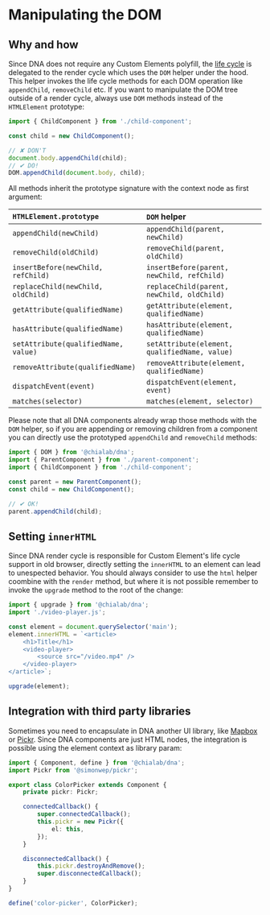 # Manipulating the DOM

## Why and how

Since DNA does not require any Custom Elements polyfill, the [life cycle](./life-cycle) is delegated to the render cycle which uses the `DOM` helper under the hood. This helper invokes the life cycle methods for each DOM operation like `appendChild`, `removeChild` etc.
If you want to manipulate the DOM tree outside of a render cycle, always use `DOM` methods instead of the `HTMLElement` prototype:

```ts
import { ChildComponent } from './child-component';

const child = new ChildComponent();

// ✘ DON'T
document.body.appendChild(child);
// ✔︎ DO!
DOM.appendChild(document.body, child);
```

All methods inherit the prototype signature with the context node as first argument:

| `HTMLElement.prototype` | `DOM` helper |
| :------------------- | :------------ |
| `appendChild(newChild)` | `appendChild(parent, newChild)` |
| `removeChild(oldChild)` | `removeChild(parent, oldChild)` |
| `insertBefore(newChild, refChild)` | `insertBefore(parent, newChild, refChild)` |
| `replaceChild(newChild, oldChild)` | `replaceChild(parent, newChild, oldChild)` |
| `getAttribute(qualifiedName)` | `getAttribute(element, qualifiedName)` |
| `hasAttribute(qualifiedName)` | `hasAttribute(element, qualifiedName)` |
| `setAttribute(qualifiedName, value)` | `setAttribute(element, qualifiedName, value)` |
| `removeAttribute(qualifiedName)` | `removeAttribute(element, qualifiedName)` |
| `dispatchEvent(event)` | `dispatchEvent(element, event)` |
| `matches(selector)` | `matches(element, selector)` |

<aside class="note">

Please note that all DNA components already wrap those methods with the `DOM` helper, so if you are appending or removing children from a component you can directly use the prototyped `appendChild` and `removeChild` methods:

```ts
import { DOM } from '@chialab/dna';
import { ParentComponent } from './parent-component';
import { ChildComponent } from './child-component';

const parent = new ParentComponent();
const child = new ChildComponent();

// ✔︎ OK!
parent.appendChild(child);

```

</aside>

## Setting `innerHTML`

Since DNA render cycle is responsible for Custom Element's life cycle support in old browser, directly setting the `innerHTML` to an element can lead to unespected behavior. You should always consider to use the `html` helper coombine with the `render` method, but where it is not possible remember to invoke the `upgrade` method to the root of the change:

```ts
import { upgrade } from '@chialab/dna';
import './video-player.js';

const element = document.querySelector('main');
element.innerHTML = `<article>
    <h1>Title</h1>
    <video-player>
        <source src="/video.mp4" />
    </video-player>
</article>`;

upgrade(element);
```

## Integration with third party libraries

Sometimes you need to encapsulate in DNA another UI library, like [Mapbox](https://github.com/mapbox/mapbox-gl-js) or [Pickr](https://github.com/Simonwep/pickr). Since DNA components are just HTML nodes, the integration is possible using the element context as library param:

```ts
import { Component, define } from '@chialab/dna';
import Pickr from '@simonwep/pickr';

export class ColorPicker extends Component {
    private pickr: Pickr;

    connectedCallback() {
        super.connectedCallback();
        this.pickr = new Pickr({
            el: this,
        });
    }

    disconnectedCallback() {
        this.pickr.destroyAndRemove();
        super.disconnectedCallback();
    }
}

define('color-picker', ColorPicker);
```
